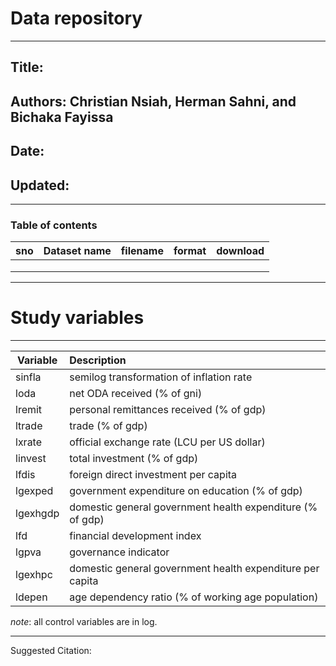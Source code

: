 # Data repository

***

## Title: 

## Authors: Christian Nsiah, Herman Sahni, and Bichaka Fayissa

## Date:

## Updated:

***


### Table of contents

| sno 	| Dataset name 	| filename 	| format 	| download 	|
|-----	|--------------	|----------	|--------	|----------	|
|     	|              	|          	|        	|          	|
|     	|              	|          	|        	|          	|
|     	|              	|          	|        	|          	|


***

# Study variables

***

| Variable  | Description                                               |
|-----------|:----------------------------------------------------------|
| sinfla    | semilog transformation of inflation rate                  |
| loda      | net ODA received (% of gni)                               |
| lremit    | personal remittances received (% of gdp)                  |
| ltrade    | trade (% of gdp)                                          |
| lxrate    | official exchange rate (LCU per US dollar)                |
| linvest   | total investment (% of gdp)                               |
| lfdis     | foreign direct investment per capita                      |
| lgexped   | government expenditure on education (% of gdp)            |
| lgexhgdp  | domestic general government health expenditure (% of gdp) |
| lfd       | financial development index                               |
| lgpva     | governance indicator                                      |
| lgexhpc   | domestic general government health expenditure per capita |
| ldepen    | age dependency ratio (% of working age population)        |


*note*: all control variables are in log.

***




Suggested Citation:

